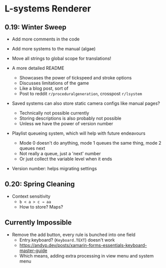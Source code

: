 # L-systems Renderer

## 0.19: Winter Sweep

- Add more comments in the code
- Add more systems to the manual (algae)
- Move all strings to global scope for translations!
- A more detailed README
  - Showcases the power of tickspeed and stroke options
  - Discusses limitations of the game
  - Like a blog post, sort of
  - Post to reddit `r/proceduralgeneration`, crosspost `r/lsystem`

- Saved systems can also store static camera configs like manual pages?
  - Technically not possible currently
  - Storing descriptions is also probably not possible
  - Unless we have the power of version number

- Playlist queueing system, which will help with future endeavours
  - Mode 0 doesn't do anything, mode 1 queues the same thing, mode 2 queues next
  - Not really a queue, just a 'next' number
  - Or just collect the variable level when it ends

- Version number: helps migrating settings

## 0.20: Spring Cleaning

- Context sensitivity
  - `b < a > c → aa`
  - How to store? Maps?

## Currently Impossible

- Remove the add button, every rule is bunched into one field
  - Entry.keyboard? (`Keyboard.TEXT`) doesn't work
  - https://andyp.dev/posts/xamarin-forms-essentials-keyboard-master-guide
  - Which means, adding extra processing in view menu and system menu
